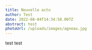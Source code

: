```yaml
---
title: Nouvelle actu
author: Test
date: 2022-08-04T14:34:58.007Z
abstract: test
photoUrl: /uploads/images/agneau.jpg
---
```

test test